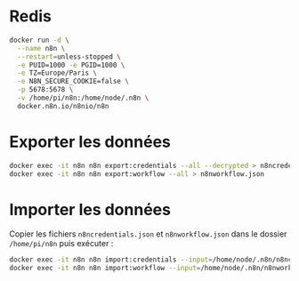 # Redis

```bash
docker run -d \
  --name n8n \
  --restart=unless-stopped \
  -e PUID=1000 -e PGID=1000 \
  -e TZ=Europe/Paris \
  -e N8N_SECURE_COOKIE=false \
  -p 5678:5678 \
  -v /home/pi/n8n:/home/node/.n8n \
  docker.n8n.io/n8nio/n8n
```

# Exporter les données

```bash
docker exec -it n8n n8n export:credentials --all --decrypted > n8ncredentials.json
docker exec -it n8n n8n export:workflow --all > n8nworkflow.json
```

# Importer les données

Copier les fichiers `n8ncredentials.json` et `n8nworkflow.json` dans le dossier `/home/pi/n8n` puis exécuter :

```bash
docker exec -it n8n n8n import:credentials --input=/home/node/.n8n/n8ncredentials.json
docker exec -it n8n n8n import:workflow --input=/home/node/.n8n/n8nworkflow.json
```

